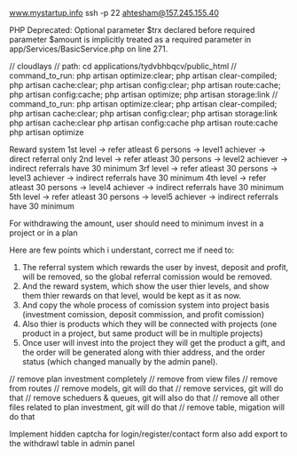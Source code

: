 www.mystartup.info
ssh -p 22 ahtesham@157.245.155.40

PHP Deprecated: Optional parameter $trx declared before required parameter $amount is implicitly treated as a required parameter in app/Services/BasicService.php on line 271.

// cloudlays
// path: cd applications/tydvbhbqcv/public_html
// command_to_run: php artisan optimize:clear; php artisan clear-compiled; php artisan cache:clear; php artisan config:clear; php artisan route:cache; php artisan config:cache; php artisan optimize; php artisan storage:link
// command_to_run: php artisan optimize:clear; php artisan clear-compiled; php artisan cache:clear; php artisan config:clear; php artisan storage:link
php artisan cache:clear
php artisan config:cache
php artisan route:cache
php artisan optimize

Reward system
1st level -> refer atleast 6 persons -> level1 achiever -> direct referral only
2nd level -> refer atleast 30 persons -> level2 achiever -> indirect referrals have 30 minimum
3rf level -> refer atleast 30 persons -> level3 achiever -> indirect referrals have 30 minimum
4th level -> refer atleast 30 persons -> level4 achiever -> indirect referrals have 30 minimum
5th level -> refer atleast 30 persons -> level5 achiever -> indirect referrals have 30 minimum

For withdrawing the amount, user should need to minimum invest in a project or in a plan

Here are few points which i understant, correct me if need to:
1. The referral system which rewards the user by invest, deposit and profit, will be removed, so the global referral comission would be removed.
2. And the reward system, which show the user thier levels, and show them thier rewards on that level, would be kept as it as now.
3. And copy the whole process of comission system into project basis (investment comission, deposit commission, and profit comission)
4. Also thier is products which they will be connected with projects (one product in a project, but same product will be in multiple projects)
5. Once user will invest into the project they will get the product a gift, and the order will be generated along with thier address, and the order status (which changed manually by the admin panel).

// remove plan investment completely
// remove from view files
// remove from routes
// remove models, git will do that
// remove services, git will do that
// remove scheduers & queues, git will also do that
// remove all other files related to plan investment, git will do that
// remove table, migation will do that

Implement hidden captcha for login/register/contact form
also add export to the withdrawl table in admin panel
